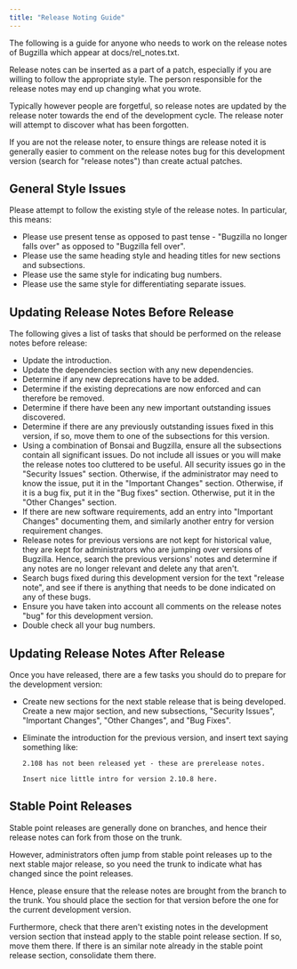 ```yaml
---
title: "Release Noting Guide"
---
```


The following is a guide for anyone who needs to work on the release
notes of Bugzilla which appear at docs/rel\_notes.txt.

Release notes can be inserted as a part of a patch, especially if you
are willing to follow the appropriate style. The person responsible for
the release notes may end up changing what you wrote.

Typically however people are forgetful, so release notes are updated by
the release noter towards the end of the development cycle. The release
noter will attempt to discover what has been forgotten.

If you are not the release noter, to ensure things are release noted it
is generally easier to comment on the release notes bug for this
development version (search for "release notes") than create actual
patches.

## General Style Issues

Please attempt to follow the existing style of the release notes. In
particular, this means:

  - Please use present tense as opposed to past tense - "Bugzilla no
    longer falls over" as opposed to "Bugzilla fell over".
  - Please use the same heading style and heading titles for new
    sections and subsections.
  - Please use the same style for indicating bug numbers.
  - Please use the same style for differentiating separate issues.

## Updating Release Notes Before Release

The following gives a list of tasks that should be performed on the
release notes before release:

  - Update the introduction.
  - Update the dependencies section with any new dependencies.
  - Determine if any new deprecations have to be added.
  - Determine if the existing deprecations are now enforced and can
    therefore be removed.
  - Determine if there have been any new important outstanding issues
    discovered.
  - Determine if there are any previously outstanding issues fixed in
    this version, if so, move them to one of the subsections for this
    version.
  - Using a combination of Bonsai and Bugzilla, ensure all the
    subsections contain all significant issues. Do not include all
    issues or you will make the release notes too cluttered to be
    useful. All security issues go in the "Security Issues" section.
    Otherwise, if the administrator may need to know the issue, put it
    in the "Important Changes" section. Otherwise, if it is a bug fix,
    put it in the "Bug fixes" section. Otherwise, put it in the "Other
    Changes" section.
  - If there are new software requirements, add an entry into "Important
    Changes" documenting them, and similarly another entry for version
    requirement changes.
  - Release notes for previous versions are not kept for historical
    value, they are kept for administrators who are jumping over
    versions of Bugzilla. Hence, search the previous versions' notes and
    determine if any notes are no longer relevant and delete any that
    aren't.
  - Search bugs fixed during this development version for the text
    "release note", and see if there is anything that needs to be done
    indicated on any of these bugs.
  - Ensure you have taken into account all comments on the release notes
    "bug" for this development version.
  - Double check all your bug numbers.

## Updating Release Notes After Release

Once you have released, there are a few tasks you should do to prepare
for the development version:

  - Create new sections for the next stable release that is being
    developed. Create a new major section, and new subsections,
    "Security Issues", "Important Changes", "Other Changes", and "Bug
    Fixes".

  - Eliminate the introduction for the previous version, and insert text
    saying something like:
    
    ``` 
    2.108 has not been released yet - these are prerelease notes.
    
    Insert nice little intro for version 2.10.8 here.
    ```

## Stable Point Releases

Stable point releases are generally done on branches, and hence their
release notes can fork from those on the trunk.

However, administrators often jump from stable point releases up to the
next stable major release, so you need the trunk to indicate what has
changed since the point releases.

Hence, please ensure that the release notes are brought from the branch
to the trunk. You should place the section for that version before the
one for the current development version.

Furthermore, check that there aren't existing notes in the development
version section that instead apply to the stable point release section.
If so, move them there. If there is an similar note already in the
stable point release section, consolidate them there.
